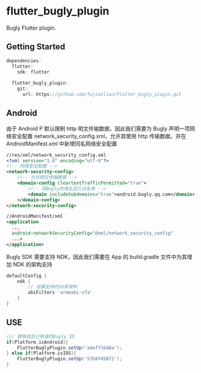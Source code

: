 # flutter_bugly_plugin

Bugly Flutter plugin.

## Getting Started

```dart
dependencies:
  flutter:
    sdk: flutter
      
  flutter_bugly_plugin:
    git:
      url: https://github.com/fujianlian/flutter_bugly_plugin.git
```

## Android 

由于 Android P 默认限制 http 明文传输数据，因此我们需要为 Bugly 声明一项网络安全配置 network_security_config.xml，允许其使用 http 传输数据，并在 AndroidManifest.xml 中新增同名网络安全配置

```xml
//res/xml/network_security_config.xml
<?xml version="1.0" encoding="utf-8"?>
<!-- 网络安全配置 --> 
<network-security-config>
    <!-- 允许明文传输数据 -->  
    <domain-config cleartextTrafficPermitted="true">
        <!-- 将Bugly的域名加入白名单 --> 
        <domain includeSubdomains="true">android.bugly.qq.com</domain>
    </domain-config>
</network-security-config>

//AndroidManifest/xml
<application
  ...
  android:networkSecurityConfig="@xml/network_security_config"
  ...>
</application>
```

Bugly SDK 需要支持 NDK，因此我们需要在 App 的 build.gradle 文件中为其增加 NDK 的架构支持


```groovy
defaultConfig {
    ndk {
        // 设置支持的SO库架构
        abiFilters 'armeabi-v7a'
    }
}
```

## USE


```groovy
/// 替换成自己申请的Bugly ID
if(Platform.isAndroid){
    FlutterBuglyPlugin.setUp('a4ef71648a');
} else if(Platform.isIOS){
    FlutterBuglyPlugin.setUp('57b8f45872');
}
```


